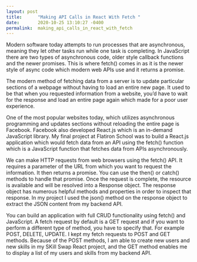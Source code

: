 ```yaml
---
layout: post
title:      "Making API Calls in React With Fetch "
date:       2020-10-25 13:10:27 -0400
permalink:  making_api_calls_in_react_with_fetch
---
```


 

Modern software today attempts to run processes that are asynchronous, meaning they let other tasks run while one task is completing. In JavaScript there are two types of asynchronous code, older style callback functions and the newer promises. This is where fetch() comes in as it is the newer style of async code which modern web APIs use and it returns a promise.  

The modern method of fetching data from a server is  to update particular sections of a webpage without having to load an entire new page. It used to be that when you requested information from a website, you’d have to wait for the response and load an entire page again which made for a poor user experience. 

One of the most popular websites today, which utilizes asynchronous programming and updates sections without reloading the entire page is Facebook. Facebook also developed React.js which is an in-demand JavaScript library. My final project at Flatiron School was to build a React.js application which would fetch data from an API using the fetch() function which is a JavaScript function that fetches data from APIs asynchronously. 

We can make HTTP requests from web browsers using the fetch() API. It requires a parameter of the URL from which you want to request the  information. It then returns a promise. You can use the then() or catch() methods to handle that promise. Once the request is complete, the resource is available and will be resolved into a Response object. The response object has numerous helpful methods and properties in order to inspect that response. In my project I used the json() method on the response object to extract the JSON content from my backend API. 

You can build an application with full CRUD functionality using fetch() and JavaScript. A fetch request by default is a GET request and if you want to perform a different type of method, you have to specify that. For example POST, DELETE, UPDATE. I kept my fetch requests to POST and GET methods. Because of the POST methods, I am able to create new users and new skills in my SKill Swap React project, and the GET method enables me to display a list of my users and skills from my backend API. 

